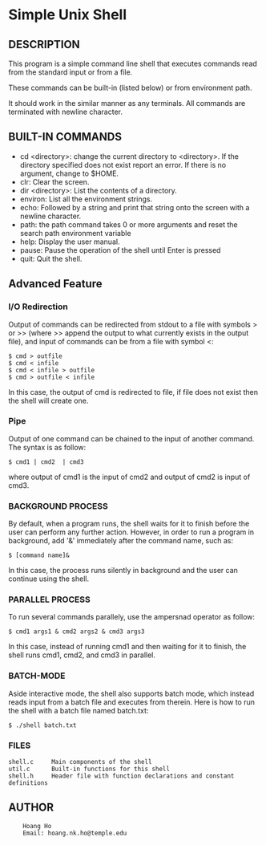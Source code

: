 # Simple Unix Shell

## DESCRIPTION

This program is a simple command line shell that executes commands read from the standard input or from a file.

These commands can be built-in (listed below) or from environment path. 

It should work in the similar manner as any terminals. All commands are terminated with newline character.

## BUILT-IN COMMANDS

* cd \<directory\>: change the current directory to \<directory\>. If the directory specified does not exist report an error. If there is no argument, change to $HOME.
* clr: Clear the screen.
* dir \<directory\>: List the contents of a directory.
* environ: List all the environment strings.
* echo: Followed by a string and print that string onto the screen with a newline character.
* path: the path command takes 0 or more arguments and reset the search path environment variable
* help: Display the user manual.
* pause: Pause the operation of the shell until Enter is pressed
* quit: Quit the shell.

## Advanced Feature

### I/O Redirection

Output of commands can be redirected from stdout to a file with symbols > or >> (where >> append the output to what currently exists in the output file), and input of commands can be from a file with symbol <:
  
```
$ cmd > outfile
$ cmd < infile
$ cmd < infile > outfile
$ cmd > outfile < infile
```
In this case, the output of cmd is redirected to file, if file does not exist then the shell will create one.

### Pipe

Output of one command can be chained to the input of another command. The syntax is as follow:
```
$ cmd1 | cmd2  | cmd3
```

where output of cmd1 is the input of cmd2 and output of cmd2 is input of cmd3.

### BACKGROUND PROCESS

By default, when a program runs, the shell waits for it to finish before the user can perform any further action. However, in order to run a program in background, add '&' immediately after the command name, such as:
```
$ [command name]&
```

In this case, the process runs silently in background and the user can continue using the shell.

### PARALLEL PROCESS 

To run several commands parallely, use the ampersnad operator as follow:
```
$ cmd1 args1 & cmd2 args2 & cmd3 args3
```
In this case, instead of running cmd1 and then waiting for it to finish, the shell runs cmd1, cmd2, and cmd3 in parallel.

### BATCH-MODE  

Aside interactive mode, the shell also supports batch mode, which instead reads input from a batch file and executes from therein. Here is how to run the shell with a batch file named batch.txt:

```
$ ./shell batch.txt
```


### FILES
    shell.c     Main components of the shell
    util.c      Built-in functions for this shell
    shell.h     Header file with function declarations and constant definitions

## AUTHOR
        Hoang Ho
        Email: hoang.nk.ho@temple.edu

